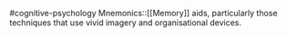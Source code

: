 #cognitive-psychology 
Mnemonics::[[Memory]] aids, particularly those techniques that use vivid imagery and organisational devices.
<!--SR:!2024-04-17,8,250-->